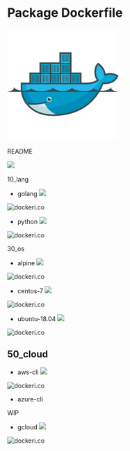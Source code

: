 # Package Dockerfile

![](./icon.png)

README

![](https://github.com/iganari/package-dockerfile/workflows/update-readme-branch/badge.svg)

10_lang

+ golang ![](https://images.microbadger.com/badges/image/iganarix/lang-golang.svg)

![dockeri.co](https://dockeri.co/image/iganarix/lang-golang)
  
+ python ![](https://images.microbadger.com/badges/image/iganarix/lang-python.svg)

![dockeri.co](https://dockeri.co/image/iganarix/lang-python)

30_os

+ alpine ![](https://images.microbadger.com/badges/image/iganarix/os-alpine.svg)

![dockeri.co](https://dockeri.co/image/iganarix/os-alpine)

+ centos-7 ![](https://images.microbadger.com/badges/image/iganarix/os-centos-7.svg)

![dockeri.co](https://dockeri.co/image/iganarix/os-centos-7)

+ ubuntu-18.04 ![](https://images.microbadger.com/badges/image/iganarix/os-ubuntu-18.04.svg)

![dockeri.co](https://dockeri.co/image/iganarix/os-ubuntu-18.04)


## 50_cloud

+ aws-cli ![](https://images.microbadger.com/badges/image/iganarix/cld-aws-cli.svg)

![dockeri.co](https://dockeri.co/image/iganarix/cld-aws-cli)

+ azure-cli

WIP

+ gcloud ![](https://images.microbadger.com/badges/image/iganarix/cld-gcloud.svg)

![dockeri.co](https://dockeri.co/image/iganarix/cld-gcloud)


